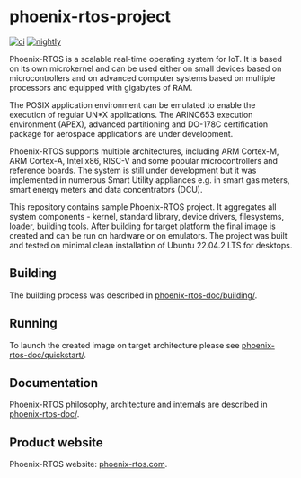 # phoenix-rtos-project

[![ci](https://github.com/phoenix-rtos/phoenix-rtos-project/actions/workflows/ci.yml/badge.svg)](https://github.com/phoenix-rtos/phoenix-rtos-project/actions/workflows/ci.yml)
[![nightly](https://github.com/phoenix-rtos/phoenix-rtos-project/actions/workflows/nightly.yml/badge.svg)](https://github.com/phoenix-rtos/phoenix-rtos-project/actions/workflows/nightly.yml)

Phoenix-RTOS is a scalable real-time operating system for IoT. It is based on its own microkernel and can be used either on small devices based on microcontrollers and on advanced computer systems based on multiple processors and equipped with gigabytes of RAM.

The POSIX application environment can be emulated to enable the execution of regular UN*X applications. The ARINC653 execution environment (APEX), advanced partitioning and DO-178C certification package for aerospace applications are under development.

Phoenix-RTOS supports multiple architectures, including ARM Cortex-M, ARM Cortex-A, Intel x86, RISC-V and some popular microcontrollers and reference boards. The system is still under development but it was implemented in numerous Smart Utility appliances e.g. in smart gas meters, smart energy meters and data concentrators (DCU).

This repository contains sample Phoenix-RTOS project. It aggregates all system components - kernel, standard library, device drivers, filesystems, loader, building tools. After building for target platform the final image is created and can be run on hardware or on emulators. The project was built and tested on minimal clean installation of Ubuntu 22.04.2 LTS for desktops.

## Building

The building process was described in [phoenix-rtos-doc/building/](https://github.com/phoenix-rtos/phoenix-rtos-doc/blob/master/building/README.md).

## Running

To launch the created image on target architecture please see [phoenix-rtos-doc/quickstart/](https://github.com/phoenix-rtos/phoenix-rtos-doc/blob/master/quickstart/README.md).

## Documentation

Phoenix-RTOS philosophy, architecture and internals are described in [phoenix-rtos-doc/](https://github.com/phoenix-rtos/phoenix-rtos-doc/blob/master/README.md).

## Product website

Phoenix-RTOS website: [phoenix-rtos.com](https://phoenix-rtos.com).

